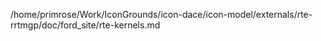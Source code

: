 /home/primrose/Work/IconGrounds/icon-dace/icon-model/externals/rte-rrtmgp/doc/ford_site/rte-kernels.md